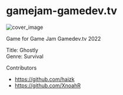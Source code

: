 # gamejam-gamedev.tv
![cover_image](https://github.com/alwizzz/gamejam-gamedevtv2022/blob/main/ghostly_cover_small.png)

Game for Game Jam Gamedev.tv 2022

Title: Ghostly \
Genre: Survival

Contributors
- https://github.com/haizk
- https://github.com/XnoahR

